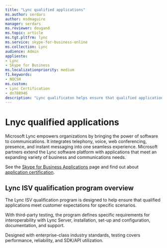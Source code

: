 ```yaml
---
title: "Lync qualified applications"
ms.author: serdars
author: msdmaguire
manager: serdars
ms.reviewer: dougand
ms.topic: article
ms.tgt.pltfrm: lync
ms.service: skype-for-business-online
ms.collection: Lync
audience: Admin
appliesto:
- Lync
- Skype for Business
ms.localizationpriority: medium
f1.keywords:
- NOCSH
ms.custom:
- Lync Certification
- dn788946
description: "Lync qualificaton helps ensure that qualified applications meet customer expectations for specific scenarios"
---
```


# Lnyc qualified applications
Microsoft Lync empowers organizations by bringing the power of software to communications. It integrates telephony, voice, web conferencing, presence, and instant messaging into one seamless experience. Microsoft partners extend the Lync software platform with applications that meet an expanding variety of business and communications needs.

See the [Skype for Business Applications](http://apps.skypeforbusiness.com/) page and find out about [application certification](http://apps.skypeforbusiness.com/certified.aspx).

## Lync ISV qualification program overview
The Lync ISV qualification program is designed to help ensure that qualified applications meet customer expectations for specific scenarios.

With third-party testing, the program defines specific requirements for interoperability with Lync Server, installation, set-up and configuration, documentation, and support.

Designed with enterprise-class industry standards, testing covers performance, reliability, and SDK/API utilization.
